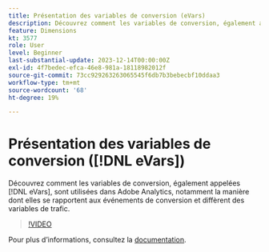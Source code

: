 ```yaml
---
title: Présentation des variables de conversion (eVars)
description: Découvrez comment les variables de conversion, également appelées eVars, sont utilisées dans Adobe Analytics, y compris la manière dont elles sont liées aux événements de conversion et diffèrent des variables de trafic.
feature: Dimensions
kt: 3577
role: User
level: Beginner
last-substantial-update: 2023-12-14T00:00:00Z
exl-id: 4f7bedec-efca-46e8-981a-18118982012f
source-git-commit: 73cc929263263065545f6db7b3bebecbf10ddaa3
workflow-type: tm+mt
source-wordcount: '68'
ht-degree: 19%

---
```


# Présentation des variables de conversion ([!DNL eVars])

Découvrez comment les variables de conversion, également appelées [!DNL eVars], sont utilisées dans Adobe Analytics, notamment la manière dont elles se rapportent aux événements de conversion et diffèrent des variables de trafic.

>[!VIDEO](https://video.tv.adobe.com/v/28759/?quality=12&learn=on)

Pour plus dʼinformations, consultez la [documentation](https://experienceleague.adobe.com/docs/analytics/components/dimensions/evar.html?lang=fr).

